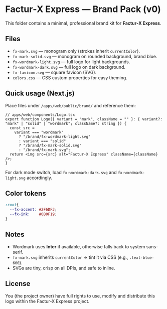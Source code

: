# Factur‑X Express — Brand Pack (v0)

This folder contains a minimal, professional brand kit for **Factur‑X Express**.

## Files

- `fx-mark.svg` — monogram only (strokes inherit `currentColor`).
- `fx-mark-solid.svg` — monogram on rounded background, brand blue.
- `fx-wordmark-light.svg` — full logo for light backgrounds.
- `fx-wordmark-dark.svg` — full logo on dark background.
- `fx-favicon.svg` — square favicon (SVG).
- `colors.css` — CSS custom properties for easy theming.

## Quick usage (Next.js)

Place files under `/apps/web/public/brand/` and reference them:

```tsx
// apps/web/components/Logo.tsx
export function Logo({ variant = "mark", className = "" }: { variant?: "mark" | "solid" | "wordmark"; className?: string }) {
  const src =
    variant === "wordmark"
      ? "/brand/fx-wordmark-light.svg"
      : variant === "solid"
      ? "/brand/fx-mark-solid.svg"
      : "/brand/fx-mark.svg";
  return <img src={src} alt="Factur‑X Express" className={className} />;
}
```

For dark mode switch, load `fx-wordmark-dark.svg` and `fx-wordmark-light.svg` accordingly.

## Color tokens

```css
:root{
  --fx-accent: #2F6DF3;
  --fx-ink:    #0B0F19;
}
```

## Notes

- Wordmark uses **Inter** if available, otherwise falls back to system sans-serif.
- `fx-mark.svg` inherits `currentColor` => tint it via CSS (e.g., `.text-blue-600`).
- SVGs are tiny, crisp on all DPIs, and safe to inline.

## License

You (the project owner) have full rights to use, modify and distribute this logo within the Factur‑X Express project.